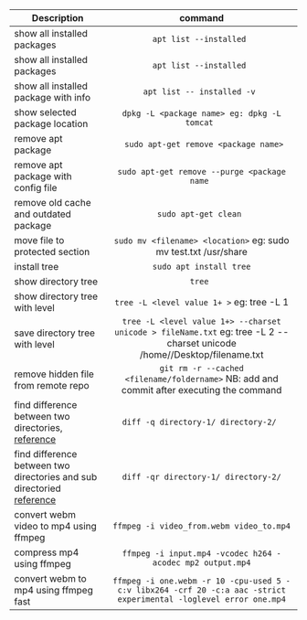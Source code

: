 | Description                                                                                                                                                |                                                              command                                                              |
| ---------------------------------------------------------------------------------------------------------------------------------------------------------- | :-------------------------------------------------------------------------------------------------------------------------------: |
| show all installed packages                                                                                                                                |                                                      `apt list --installed `                                                      |
| show all installed packages                                                                                                                                |                                                      `apt list --installed `                                                      |
| show all installed package with info                                                                                                                       |                                                    `apt list -- installed -v `                                                    |
| show selected package location                                                                                                                             |                                           `dpkg -L <package name> eg: dpkg -L tomcat `                                            |
| remove apt package                                                                                                                                         |                                               ` sudo apt-get remove <package name>`                                               |
| remove apt package with config file                                                                                                                        |                                           `sudo apt-get remove --purge <package name `                                            |
| remove old cache and outdated package                                                                                                                      |                                                       `sudo apt-get clean `                                                       |
| move file to protected section                                                                                                                             |                                  `sudo mv <filename> <location>` eg: sudo mv test.txt /usr/share                                  |
| install tree                                                                                                                                               |                                                      `sudo apt install tree`                                                      |
| show directory tree                                                                                                                                        |                                                              `tree `                                                              |
| show directory tree with level                                                                                                                             |                                             `tree -L <level value 1+ >` eg: tree -L 1                                             |
| save directory tree with level                                                                                                                             | `tree -L <level value 1+> --charset unicode > fileName.txt` eg: tree -L 2 --charset unicode /home/<username>/Desktop/filename.txt |
| remove hidden file from remote repo                                                                                                                        |                     `git rm -r --cached <filename/foldername>` NB: add and commit after executing the command                     |
| find difference between two directories, [reference](https://www.tecmint.com/compare-find-difference-between-two-directories-in-linux/)                    |                                               `diff -q directory-1/ directory-2/ `                                                |
| find difference between two directories and sub directoried [reference](https://www.tecmint.com/compare-find-difference-between-two-directories-in-linux/) |                                               `diff -qr directory-1/ directory-2/`                                                |
| convert webm video to mp4 using ffmpeg                                                                                                                     |                                             `ffmpeg -i video_from.webm video_to.mp4`                                              |
| compress mp4 using ffmpeg | ```ffmpeg -i input.mp4 -vcodec h264 -acodec mp2 output.mp4```|
| convert webm to mp4 using ffmpeg fast | ```ffmpeg -i one.webm -r 10 -cpu-used 5 -c:v libx264 -crf 20 -c:a aac -strict experimental -loglevel error one.mp4``` |
